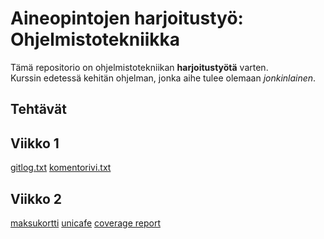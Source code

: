 # Aineopintojen harjoitustyö: Ohjelmistotekniikka

Tämä repositorio on ohjelmistotekniikan **harjoitustyötä** varten. \
Kurssin edetessä kehitän ohjelman, jonka aihe tulee olemaan *jonkinlainen*. 

## Tehtävät
## Viikko 1
[gitlog.txt](https://github.com/aadnw/ot-harjoitustyo/blob/master/laskarit/viikko1/gitlog.txt)
[komentorivi.txt](https://github.com/aadnw/ot-harjoitustyo/blob/master/laskarit/viikko1/komentorivi.txt)

## Viikko 2
[maksukortti](https://github.com/aadnw/ot-harjoitustyo/tree/master/laskarit/viikko2/maksukortti/src)
[unicafe](https://github.com/aadnw/ot-harjoitustyo/tree/master/laskarit/viikko2/unicafe)
[coverage report](https://github.com/aadnw/ot-harjoitustyo/blob/master/laskarit/viikko2/coverage_report.png)
